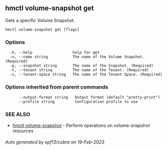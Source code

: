 ## hmctl volume-snapshot get

Gets a specific Volume Snapshot.

```
hmctl volume-snapshot get [flags]
```

### Options

```
  -h, --help                  help for get
  -n, --name string           The name of the Volume Snapshot. (Required)
  -p, --snapshot string       The name of the Snapshot. (Required)
  -t, --tenant string         The name of the Tenant. (Required)
  -s, --tenant-space string   The name of the Tenant Space. (Required)
```

### Options inherited from parent commands

```
      --output-format string   Output format (default "pretty-print")
      --profile string         Configuration profile to use
```

### SEE ALSO

* [hmctl volume-snapshot](hmctl_volume-snapshot.md)	 - Perform operations on volume-snapshot resources

###### Auto generated by spf13/cobra on 19-Feb-2023
